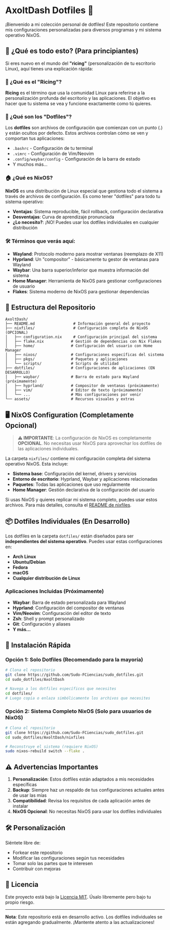 # AxoltDash Dotfiles 🔧

¡Bienvenido a mi colección personal de dotfiles! Este repositorio contiene mis configuraciones personalizadas para diversos programas y mi sistema operativo NixOS.

## 🤔 ¿Qué es todo esto? (Para principiantes)

Si eres nuevo en el mundo del **"ricing"** (personalización de tu escritorio Linux), aquí tienes una explicación rápida:

### 🎨 ¿Qué es el "Ricing"?
**Ricing** es el término que usa la comunidad Linux para referirse a la personalización profunda del escritorio y las aplicaciones. El objetivo es hacer que tu sistema se vea y funcione exactamente como tú quieres.

### 📄 ¿Qué son los "Dotfiles"?
Los **dotfiles** son archivos de configuración que comienzan con un punto (.) y están ocultos por defecto. Estos archivos controlan cómo se ven y comportan tus aplicaciones:
- `.bashrc` - Configuración de tu terminal
- `.vimrc` - Configuración de Vim/Neovim
- `.config/waybar/config` - Configuración de la barra de estado
- Y muchos más...

### 🏠 ¿Qué es NixOS?
**NixOS** es una distribución de Linux especial que gestiona todo el sistema a través de archivos de configuración. Es como tener "dotfiles" para todo tu sistema operativo:
- **Ventajas**: Sistema reproducible, fácil rollback, configuración declarativa
- **Desventajas**: Curva de aprendizaje pronunciada
- **¿Lo necesito?**: ¡NO! Puedes usar los dotfiles individuales en cualquier distribución

### 🛠️ Términos que verás aquí:
- **Wayland**: Protocolo moderno para mostrar ventanas (reemplazo de X11)
- **Hyprland**: Un "compositor" - básicamente tu gestor de ventanas para Wayland
- **Waybar**: Una barra superior/inferior que muestra información del sistema
- **Home Manager**: Herramienta de NixOS para gestionar configuraciones de usuario
- **Flakes**: Sistema moderno de NixOS para gestionar dependencias

## 📁 Estructura del Repositorio

```
AxoltDash/
├── README.md                 # Información general del proyecto
├── nixfiles/                 # Configuración completa de NixOS (OPCIONAL)
│   ├── configuration.nix     # Configuración principal del sistema
│   ├── flake.nix            # Gestión de dependencias con Nix Flakes
│   ├── home/                # Configuración del usuario con Home Manager
│   ├── nixos/               # Configuraciones específicas del sistema
│   ├── pkgs/                # Paquetes y aplicaciones
│   └── scripts/             # Scripts de utilidad
├── dotfiles/                # Configuraciones de aplicaciones (EN DESARROLLO)
│   ├── waybar/              # Barra de estado para Wayland (próximamente)
│   ├── hyprland/            # Compositor de ventanas (próximamente)  
│   ├── vim/                 # Editor de texto (próximamente)
│   └── ...                  # Más configuraciones por venir
└── assets/                  # Recursos visuales y extras
```

## 🖥️ NixOS Configuration (Completamente Opcional)

> **⚠️ IMPORTANTE**: La configuración de NixOS es completamente **OPCIONAL**. No necesitas usar NixOS para aprovechar los dotfiles de las aplicaciones individuales.

La carpeta `nixfiles/` contiene mi configuración completa del sistema operativo NixOS. Esta incluye:

- **Sistema base**: Configuración del kernel, drivers y servicios
- **Entorno de escritorio**: Hyprland, Waybar y aplicaciones relacionadas
- **Paquetes**: Todas las aplicaciones que uso regularmente
- **Home Manager**: Gestión declarativa de la configuración del usuario

Si usas NixOS y quieres replicar mi sistema completo, puedes usar estos archivos. Para más detalles, consulta el [README de nixfiles](nixfiles/README.md).

## 📦 Dotfiles Individuales (En Desarrollo)

Los dotfiles en la carpeta `dotfiles/` están diseñados para ser **independientes del sistema operativo**. Puedes usar estas configuraciones en:

- **Arch Linux**
- **Ubuntu/Debian**  
- **Fedora**
- **macOS**
- **Cualquier distribución de Linux**

### Aplicaciones Incluidas (Próximamente)

- **Waybar**: Barra de estado personalizada para Wayland
- **Hyprland**: Configuración del compositor de ventanas
- **Vim/Neovim**: Configuración del editor de texto
- **Zsh**: Shell y prompt personalizado
- **Git**: Configuración y aliases
- **Y más...**

## 🚀 Instalación Rápida

### Opción 1: Solo Dotfiles (Recomendado para la mayoría)

```bash
# Clona el repositorio
git clone https://github.com/Sudo-FCiencias/sudo_dotfiles.git
cd sudo_dotfiles/AxoltDash

# Navega a los dotfiles específicos que necesites
cd dotfiles/
# Luego copia o enlaza simbólicamente los archivos que necesites
```

### Opción 2: Sistema Completo NixOS (Solo para usuarios de NixOS)

```bash
# Clona el repositorio
git clone https://github.com/Sudo-FCiencias/sudo_dotfiles.git
cd sudo_dotfiles/AxoltDash/nixfiles

# Reconstruye el sistema (requiere NixOS)
sudo nixos-rebuild switch --flake .
```

## ⚠️ Advertencias Importantes

1. **Personalización**: Estos dotfiles están adaptados a mis necesidades específicas
2. **Backup**: Siempre haz un respaldo de tus configuraciones actuales antes de usar las mías
3. **Compatibilidad**: Revisa los requisitos de cada aplicación antes de instalar
4. **NixOS Opcional**: No necesitas NixOS para usar los dotfiles individuales

## 🛠️ Personalización

Siéntete libre de:
- Forkear este repositorio
- Modificar las configuraciones según tus necesidades
- Tomar solo las partes que te interesen
- Contribuir con mejoras

## 📄 Licencia

Este proyecto está bajo la [Licencia MIT](../LICENSE). Úsalo libremente pero bajo tu propio riesgo.

---

**Nota**: Este repositorio está en desarrollo activo. Los dotfiles individuales se están agregando gradualmente. ¡Mantente atento a las actualizaciones!
